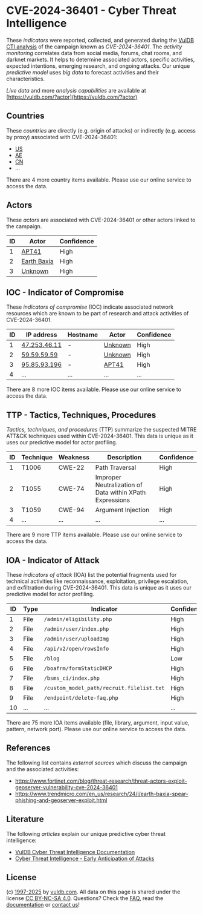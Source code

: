# CVE-2024-36401 - Cyber Threat Intelligence

These _indicators_ were reported, collected, and generated during the [VulDB CTI analysis](https://vuldb.com/?kb.cti) of the campaign known as _CVE-2024-36401_. The _activity monitoring_ correlates data from social media, forums, chat rooms, and darknet markets. It helps to determine associated actors, specific activities, expected intentions, emerging research, and ongoing attacks. Our unique _predictive model_ uses _big data_ to forecast activities and their characteristics.

_Live data_ and more _analysis capabilities_ are available at [https://vuldb.com/?actor](https://vuldb.com/?actor)

## Countries

These _countries_ are directly (e.g. origin of attacks) or indirectly (e.g. access by proxy) associated with CVE-2024-36401:

* [US](https://vuldb.com/?country.us)
* [AE](https://vuldb.com/?country.ae)
* [CN](https://vuldb.com/?country.cn)
* ...

There are 4 more country items available. Please use our online service to access the data.

## Actors

These _actors_ are associated with CVE-2024-36401 or other actors linked to the campaign.

ID | Actor | Confidence
-- | ----- | ----------
1 | [APT41](https://vuldb.com/?actor.apt41) | High
2 | [Earth Baxia](https://vuldb.com/?actor.earth_baxia) | High
3 | [Unknown](https://vuldb.com/?actor.unknown) | High

## IOC - Indicator of Compromise

These _indicators of compromise_ (IOC) indicate associated network resources which are known to be part of research and attack activities of CVE-2024-36401.

ID | IP address | Hostname | Actor | Confidence
-- | ---------- | -------- | ----- | ----------
1 | [47.253.46.11](https://vuldb.com/?ip.47.253.46.11) | - | [Unknown](https://vuldb.com/?actor.unknown) | High
2 | [59.59.59.59](https://vuldb.com/?ip.59.59.59.59) | - | [Unknown](https://vuldb.com/?actor.unknown) | High
3 | [95.85.93.196](https://vuldb.com/?ip.95.85.93.196) | - | [APT41](https://vuldb.com/?actor.apt41) | High
4 | ... | ... | ... | ...

There are 8 more IOC items available. Please use our online service to access the data.

## TTP - Tactics, Techniques, Procedures

_Tactics, techniques, and procedures_ (TTP) summarize the suspected MITRE ATT&CK techniques used within CVE-2024-36401. This data is unique as it uses our predictive model for actor profiling.

ID | Technique | Weakness | Description | Confidence
-- | --------- | -------- | ----------- | ----------
1 | T1006 | CWE-22 | Path Traversal | High
2 | T1055 | CWE-74 | Improper Neutralization of Data within XPath Expressions | High
3 | T1059 | CWE-94 | Argument Injection | High
4 | ... | ... | ... | ...

There are 9 more TTP items available. Please use our online service to access the data.

## IOA - Indicator of Attack

These _indicators of attack_ (IOA) list the potential fragments used for technical activities like reconnaissance, exploitation, privilege escalation, and exfiltration during CVE-2024-36401. This data is unique as it uses our predictive model for actor profiling.

ID | Type | Indicator | Confidence
-- | ---- | --------- | ----------
1 | File | `/admin/eligibility.php` | High
2 | File | `/admin/user/index.php` | High
3 | File | `/admin/user/uploadImg` | High
4 | File | `/api/v2/open/rowsInfo` | High
5 | File | `/blog` | Low
6 | File | `/boafrm/formStaticDHCP` | High
7 | File | `/bsms_ci/index.php` | High
8 | File | `/custom_model_path/recruit.filelist.txt` | High
9 | File | `/endpoint/delete-faq.php` | High
10 | ... | ... | ...

There are 75 more IOA items available (file, library, argument, input value, pattern, network port). Please use our online service to access the data.

## References

The following list contains _external sources_ which discuss the campaign and the associated activities:

* https://www.fortinet.com/blog/threat-research/threat-actors-exploit-geoserver-vulnerability-cve-2024-36401
* https://www.trendmicro.com/en_us/research/24/i/earth-baxia-spear-phishing-and-geoserver-exploit.html

## Literature

The following _articles_ explain our unique predictive cyber threat intelligence:

* [VulDB Cyber Threat Intelligence Documentation](https://vuldb.com/?kb.cti)
* [Cyber Threat Intelligence - Early Anticipation of Attacks](https://www.scip.ch/en/?labs.20201022)

## License

(c) [1997-2025](https://vuldb.com/?kb.changelog) by [vuldb.com](https://vuldb.com/?kb.about). All data on this page is shared under the license [CC BY-NC-SA 4.0](https://creativecommons.org/licenses/by-nc-sa/4.0/). Questions? Check the [FAQ](https://vuldb.com/?kb.faq), read the [documentation](https://vuldb.com/?kb) or [contact us](https://vuldb.com/?contact)!
